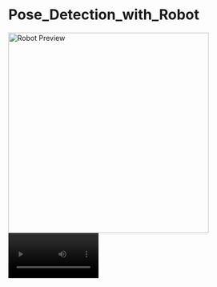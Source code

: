 # Pose_Detection_with_Robot

<img src="render_img.png" alt="Robot Preview" width="400"/>

<video src='demo_clip' width=180/>
  
<video src="demo_clip.mp4" controls width="600">
  Your browser does not support the video tag.
</video>

<a href="https://raw.githubusercontent.com/Phani943/Pose_Detection_with_Robot/main/demo_clip.mp4" target="_blank">
  <img src="render_img.png" alt="Robot Preview" width="400">
</a>
